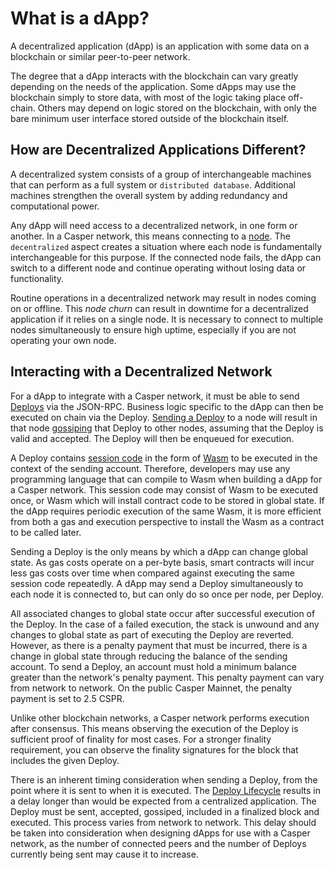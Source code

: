 # What is a dApp?

A decentralized application (dApp) is an application with some data on a blockchain or similar peer-to-peer network.

The degree that a dApp interacts with the blockchain can vary greatly depending on the needs of the application. Some dApps may use the blockchain simply to store data, with most of the logic taking place off-chain. Others may depend on logic stored on the blockchain, with only the bare minimum user interface stored outside of the blockchain itself.

## How are Decentralized Applications Different?

A decentralized system consists of a group of interchangeable machines that can perform as a full system or `distributed database`. Additional machines strengthen the overall system by adding redundancy and computational power.

Any dApp will need access to a decentralized network, in one form or another. In a Casper network, this means connecting to a [node](https://cspr.live/tools/peers). The `decentralized` aspect creates a situation where each node is fundamentally interchangeable for this purpose. If the connected node fails, the dApp can switch to a different node and continue operating without losing data or functionality.

Routine operations in a decentralized network may result in nodes coming on or offline. This *node churn* can result in downtime for a decentralized application if it relies on a single node. It is necessary to connect to multiple nodes simultaneously to ensure high uptime, especially if you are not operating your own node.

## Interacting with a Decentralized Network

For a dApp to integrate with a Casper network, it must be able to send [Deploys](/glossary/D/#deploy) via the JSON-RPC. Business logic specific to the dApp can then be executed on chain via the Deploy. [Sending a Deploy](/developers/dapps/sending-deploys/) to a node will result in that node [gossiping](/concepts/design/p2p/#communications-gossiping) that Deploy to other nodes, assuming that the Deploy is valid and accepted. The Deploy will then be enqueued for execution.

A Deploy contains [session code](/glossary/S/#session-code) in the form of [Wasm](/glossary/W/#webassembly) to be executed in the context of the sending account. Therefore, developers may use any programming language that can compile to Wasm when building a dApp for a Casper network. This session code may consist of Wasm to be executed once, or Wasm which will install contract code to be stored in global state. If the dApp requires periodic execution of the same Wasm, it is more efficient from both a gas and execution perspective to install the Wasm as a contract to be called later.

Sending a Deploy is the only means by which a dApp can change global state. As gas costs operate on a per-byte basis, smart contracts will incur less gas costs over time when compared against executing the same session code repeatedly. A dApp may send a Deploy simultaneously to each node it is connected to, but can only do so once per node, per Deploy.

All associated changes to global state occur after successful execution of the Deploy. In the case of a failed execution, the stack is unwound and any changes to global state as part of executing the Deploy are reverted. However, as there is a penalty payment that must be incurred, there is a change in global state through reducing the balance of the sending account. To send a Deploy, an account must hold a minimum balance greater than the network's penalty payment. This penalty payment can vary from network to network. On the public Casper Mainnet, the penalty payment is set to 2.5 CSPR.

Unlike other blockchain networks, a Casper network performs execution after consensus. This means observing the execution of the Deploy is sufficient proof of finality for most cases. For a stronger finality requirement, you can observe the finality signatures for the block that includes the given Deploy.

There is an inherent timing consideration when sending a Deploy, from the point where it is sent to when it is executed. The [Deploy Lifecycle](/concepts/deploy-and-deploy-lifecycle.md#execution-semantics-phases) results in a delay longer than would be expected from a centralized application. The Deploy must be sent, accepted, gossiped, included in a finalized block and executed. This process varies from network to network. This delay should be taken into consideration when designing dApps for use with a Casper network, as the number of connected peers and the number of Deploys currently being sent may cause it to increase.